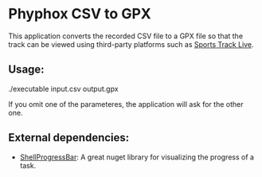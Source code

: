 # Phyphox CSV to GPX

This application converts the recorded CSV file to a GPX file so that the track can be viewed using third-party platforms such as [Sports Track Live](https://www.sportstracklive.com/en).

## Usage:

./executable input.csv output.gpx

If you omit one of the parameteres, the application will ask for the other one.

## External dependencies:

  - [ShellProgressBar](https://github.com/Mpdreamz/shellprogressbar): A great nuget library for visualizing the progress of a task.
